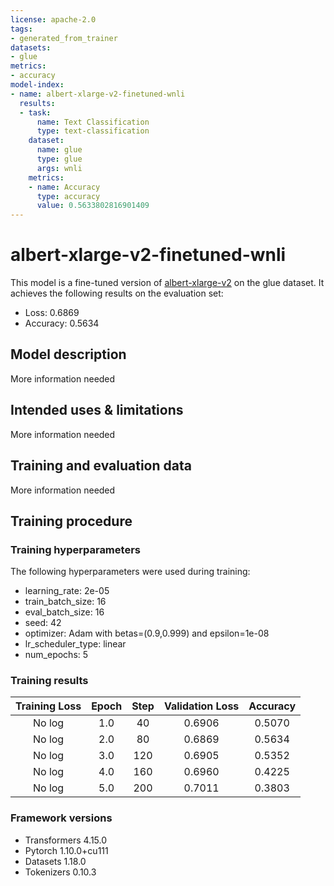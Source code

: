 ```yaml
---
license: apache-2.0
tags:
- generated_from_trainer
datasets:
- glue
metrics:
- accuracy
model-index:
- name: albert-xlarge-v2-finetuned-wnli
  results:
  - task:
      name: Text Classification
      type: text-classification
    dataset:
      name: glue
      type: glue
      args: wnli
    metrics:
    - name: Accuracy
      type: accuracy
      value: 0.5633802816901409
---
```


<!-- This model card has been generated automatically according to the information the Trainer had access to. You
should probably proofread and complete it, then remove this comment. -->

# albert-xlarge-v2-finetuned-wnli

This model is a fine-tuned version of [albert-xlarge-v2](https://huggingface.co/albert-xlarge-v2) on the glue dataset.
It achieves the following results on the evaluation set:
- Loss: 0.6869
- Accuracy: 0.5634

## Model description

More information needed

## Intended uses & limitations

More information needed

## Training and evaluation data

More information needed

## Training procedure

### Training hyperparameters

The following hyperparameters were used during training:
- learning_rate: 2e-05
- train_batch_size: 16
- eval_batch_size: 16
- seed: 42
- optimizer: Adam with betas=(0.9,0.999) and epsilon=1e-08
- lr_scheduler_type: linear
- num_epochs: 5

### Training results

| Training Loss | Epoch | Step | Validation Loss | Accuracy |
|:-------------:|:-----:|:----:|:---------------:|:--------:|
| No log        | 1.0   | 40   | 0.6906          | 0.5070   |
| No log        | 2.0   | 80   | 0.6869          | 0.5634   |
| No log        | 3.0   | 120  | 0.6905          | 0.5352   |
| No log        | 4.0   | 160  | 0.6960          | 0.4225   |
| No log        | 5.0   | 200  | 0.7011          | 0.3803   |


### Framework versions

- Transformers 4.15.0
- Pytorch 1.10.0+cu111
- Datasets 1.18.0
- Tokenizers 0.10.3
